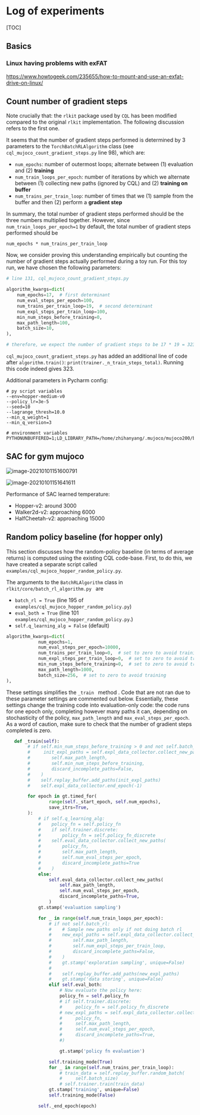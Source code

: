 # Log of experiments

[TOC]

## Basics

### Linux having problems with exFAT

https://www.howtogeek.com/235655/how-to-mount-and-use-an-exfat-drive-on-linux/

## Count number of gradient steps

Note crucially that: the `rlkit` package used by `CQL` has been modified compared to the original `rlkit` implementation. The following discussion refers to the first one.

It seems that the number of gradient steps performed is determined by 3 parameters to the `TorchBatchRLAlgorithm` class (see `cql_mujoco_count_gradient_steps.py` line 98), which are:

- `num_epochs`: number of outermost loops; alternate between (1) evaluation and (2) **training**
- `num_train_loops_per_epoch`: number of iterations by which we alternate between (1) collecting new paths (ignored by CQL) and (2) **training on buffer**
- `num_trains_per_train_loop`: number of times that we (1) sample from the buffer and then (2) perform a **gradient step**

In summary, the total number of gradient steps performed should be the three numbers multiplied together. However, since `num_train_loops_per_epoch=1` by default, the total number of gradient steps performed should be 

```
num_epochs * num_trains_per_train_loop
```

Now, we consider proving this understanding empirically but counting the number of gradient steps actually performed during a toy run. For this toy run, we have chosen the following parameters:

```python
# line 131, cql_mujoco_count_gradient_steps.py

algorithm_kwargs=dict(
	num_epochs=17,  # first determinant
	num_eval_steps_per_epoch=100,
	num_trains_per_train_loop=19,  # second determinant
	num_expl_steps_per_train_loop=100,
	min_num_steps_before_training=0,
	max_path_length=100,
	batch_size=10,
),

# therefore, we expect the number of gradient steps to be 17 * 19 = 323
```

`cql_mujoco_count_gradient_steps.py` has added an additional line of code after `algorithm.train()`: `print(trainer._n_train_steps_total)`. Running this code indeed gives 323.

Additional parameters in Pycharm config:

```
# py script variables
--env=hopper-medium-v0
--policy_lr=3e-5
--seed=10
--lagrange_thresh=10.0
--min_q_weight=1
--min_q_version=3

# environment variables
PYTHONUNBUFFERED=1;LD_LIBRARY_PATH=/home/zhihanyang/.mujoco/mujoco200/bin
```

## SAC for gym mujoco

![image-20210101151600791](https://i.loli.net/2021/01/01/payTe3bZchMfn6N.png)

![image-20210101151641611](https://i.loli.net/2021/01/01/VMAncRfyHvljiIu.png)

Performance of SAC learned temperature:

-   Hopper-v2: around 3000
-   Walker2d-v2: approaching 6000
-   HalfCheetah-v2: approaching 15000

## Random policy baseline (for hopper only)

This section discusses how the random-policy baseline (in terms of average returns) is computed using the existing CQL code-base. First, to do this, we have created a separate script called `examples/cql_mujoco_hopper_random_policy.py`.

The arguments to the `BatchRLAlgorithm` class in `rlkit/core/batch_rl_algorithm.py ` are

- `batch_rl = True` (line 195 of `examples/cql_mujoco_hopper_random_policy.py`)
- `eval_both = True` (line 101 `examples/cql_mujoco_hopper_random_policy.py`.)
- `self.q_learning_alg = False` (default)

```python
algorithm_kwargs=dict(
            num_epochs=1,
            num_eval_steps_per_epoch=10000,
            num_trains_per_train_loop=0,  # set to zero to avoid training
            num_expl_steps_per_train_loop=0,  # set to zero to avoid training
            min_num_steps_before_training=0,  # set to zero to avoid training
            max_path_length=1000,
            batch_size=256,  # set to zero to avoid training
),
```

These settings simplifies the `_train ` method . Code that are not ran due to these parameter settings are commented out below. Essentially, these settings change the training code into evaluation-only code: the code runs for one epoch only, completing however many paths it can, depending on stochasticity of the policy, `max_path_length` and `max_eval_steps_per_epoch`. As a word of caution, make sure to check that the number of gradient steps completed is zero.

```python
   def _train(self):
        # if self.min_num_steps_before_training > 0 and not self.batch_rl:
        #     init_expl_paths = self.expl_data_collector.collect_new_paths(
        #        self.max_path_length,
        #        self.min_num_steps_before_training,
        #        discard_incomplete_paths=False,
        #    )
        #    self.replay_buffer.add_paths(init_expl_paths)
        #    self.expl_data_collector.end_epoch(-1)

        for epoch in gt.timed_for(
                range(self._start_epoch, self.num_epochs),
                save_itrs=True,
        ):
            # if self.q_learning_alg:
            #    policy_fn = self.policy_fn
            #    if self.trainer.discrete:
            #        policy_fn = self.policy_fn_discrete
            #    self.eval_data_collector.collect_new_paths(
            #        policy_fn,
            #        self.max_path_length,
            #        self.num_eval_steps_per_epoch,
            #        discard_incomplete_paths=True
            #    )
            else:
                self.eval_data_collector.collect_new_paths(
                    self.max_path_length,
                    self.num_eval_steps_per_epoch,
                    discard_incomplete_paths=True,
                )
            gt.stamp('evaluation sampling')

            for _ in range(self.num_train_loops_per_epoch):
                # if not self.batch_rl:
                #    # Sample new paths only if not doing batch rl
                #    new_expl_paths = self.expl_data_collector.collect_new_paths(
                #        self.max_path_length,
                #        self.num_expl_steps_per_train_loop,
                #        discard_incomplete_paths=False,
                #    )
                #    gt.stamp('exploration sampling', unique=False)
				#
                #    self.replay_buffer.add_paths(new_expl_paths)
                #    gt.stamp('data storing', unique=False)
                elif self.eval_both:
                    # Now evaluate the policy here:
                    policy_fn = self.policy_fn
                    # if self.trainer.discrete:
                    #     policy_fn = self.policy_fn_discrete
                    # new_expl_paths = self.expl_data_collector.collect_new_paths(
                    #     policy_fn,
                    #     self.max_path_length,
                    #     self.num_eval_steps_per_epoch,
                    #     discard_incomplete_paths=True,
                    #)

                    gt.stamp('policy fn evaluation')

                self.training_mode(True)
                for _ in range(self.num_trains_per_train_loop):
                    # train_data = self.replay_buffer.random_batch(
                    #     self.batch_size)
                    # self.trainer.train(train_data)
                gt.stamp('training', unique=False)
                self.training_mode(False)

            self._end_epoch(epoch)
```

